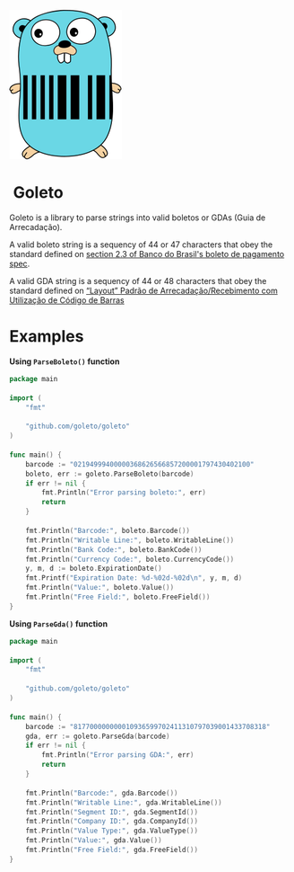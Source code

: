 ![Goleto icon](./goleto.svg)

# &nbsp;Goleto

Goleto is a library to parse strings into valid boletos or GDAs (Guia de Arrecadação).

A valid boleto string is a sequency of 44 or 47 characters that obey the standard defined on [section 2.3 of Banco do Brasil's boleto de pagamento spec](https://www.bb.com.br/docs/pub/emp/empl/dwn/Doc5175Bloqueto.pdf).

A valid GDA string is a sequency of 44 or 48 characters that obey the standard defined on [“Layout” Padrão de Arrecadação/Recebimento com Utilização de Código de Barras](https://cmsarquivos.febraban.org.br/Arquivos/documentos/PDF/Layout%20-%20C%C3%B3digo%20de%20Barras%20-%20Vers%C3%A3o%207%20-%2001_03_2023_mn.pdf)

# Examples

**Using `ParseBoleto()` function**

```go
package main

import (
	"fmt"

	"github.com/goleto/goleto"
)

func main() {
	barcode := "02194999400000368626566857200001797430402100"
	boleto, err := goleto.ParseBoleto(barcode)
	if err != nil {
		fmt.Println("Error parsing boleto:", err)
		return
    }

	fmt.Println("Barcode:", boleto.Barcode())
	fmt.Println("Writable Line:", boleto.WritableLine())
	fmt.Println("Bank Code:", boleto.BankCode())
	fmt.Println("Currency Code:", boleto.CurrencyCode())
	y, m, d := boleto.ExpirationDate()
	fmt.Printf("Expiration Date: %d-%02d-%02d\n", y, m, d)
	fmt.Println("Value:", boleto.Value())
	fmt.Println("Free Field:", boleto.FreeField())
}
```

**Using `ParseGda()` function**

```go
package main

import (
	"fmt"

	"github.com/goleto/goleto"
)

func main() {
	barcode := "817700000000010936599702411310797039001433708318"
	gda, err := goleto.ParseGda(barcode)
	if err != nil {
		fmt.Println("Error parsing GDA:", err)
		return
	}

	fmt.Println("Barcode:", gda.Barcode())
	fmt.Println("Writable Line:", gda.WritableLine())
	fmt.Println("Segment ID:", gda.SegmentId())
	fmt.Println("Company ID:", gda.CompanyId())
	fmt.Println("Value Type:", gda.ValueType())
	fmt.Println("Value:", gda.Value())
	fmt.Println("Free Field:", gda.FreeField())
}
```
